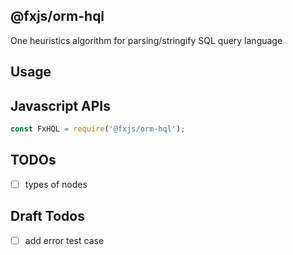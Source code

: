 
## @fxjs/orm-hql

One heuristics algorithm for parsing/stringify SQL query language

## Usage

## Javascript APIs

```javascript
const FxHQL = require('@fxjs/orm-hql');
```

## TODOs

- [ ] types of nodes

## Draft Todos

- [ ] add error test case